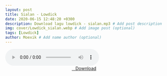 ```yaml
---
layout: post
title: Sialan - Lowdick
date: 2020-06-15 12:48:20 +0300
description: Download lagu lowdick - sialan.mp3 # Add post description (optional)
img: cover/Lowdick_sialan.webp # Add image post (optional)
tags: [Lowdick]
author: Moexik # Add name author (optional)
---
```


<audio class='js-player' style="--plyr-color-main: #212121;" controls>
<source src="https://drive.google.com/uc?authuser=0&id=1iWWluN2D8Vnk4AkWYjWiuHfIfAz4QxIy&export=download" type="audio/mp3">
</audio><br />

<center>
<a href="/dl/sialan-lowdick/" ><i class="fa fa-caret-down" aria-hidden="true"></i>&nbsp; &nbsp;Download</a>
</center><br />
